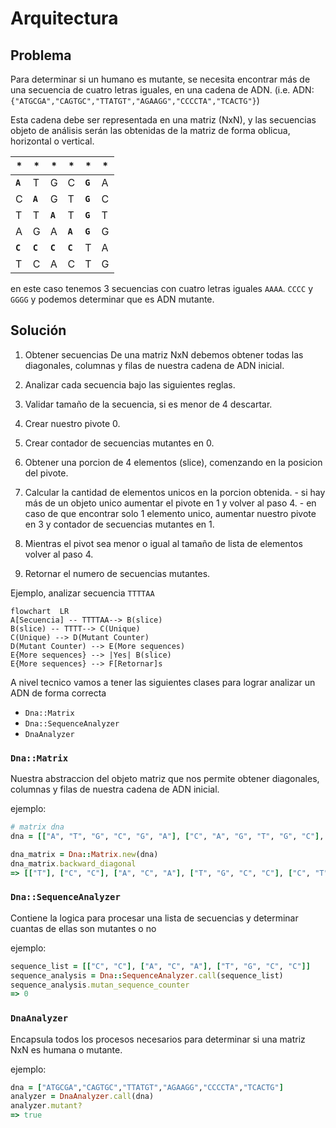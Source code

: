# Arquitectura

## Problema

Para determinar si un humano es mutante, se necesita encontrar más de una secuencia de cuatro letras iguales, en una cadena de ADN.
(i.e.  ADN: `{"ATGCGA","CAGTGC","TTATGT","AGAAGG","CCCCTA","TCACTG"}`)

Esta cadena debe ser representada en una matriz (NxN), y las secuencias objeto de análisis serán las obtenidas de la matriz de forma oblicua, horizontal o vertical.

| * | * | * | * | * | * |
|---|---|---|---|---|---|
| __`A`__ | T | G | C | __`G`__ | A |
| C | __`A`__ | G | T | __`G`__ | C |
| T | T | __`A`__ | T | __`G`__ | T |
| A | G | A | __`A`__ | __`G`__ | G |
| __`C`__ | __`C`__ | __`C`__ | __`C`__ | T | A |
| T | C | A | C | T | G |

en este caso tenemos 3 secuencias con cuatro letras  iguales `AAAA`. `CCCC` y `GGGG`  y podemos determinar que es ADN mutante.

## Solución

1. Obtener secuencias
De una matriz NxN debemos obtener todas las diagonales, columnas y filas de nuestra cadena de ADN inicial.

2. Analizar cada secuencia bajo las siguientes reglas.
  1. Validar tamaño de la secuencia, si es menor de 4 descartar.
  2. Crear nuestro pivote 0.
  3. Crear contador de secuencias mutantes en 0.
  3. Obtener una porcion de 4 elementos (slice), comenzando en la posicion del pivote.
  4. Calcular la cantidad de elementos unicos en la porcion obtenida.
    - si hay más de un objeto unico aumentar el pivote en 1 y volver al paso 4.
    - en caso de que encontrar solo 1 elemento unico, aumentar nuestro pivote en 3 y contador de secuencias mutantes en 1.
  5. Mientras el pivot sea menor o igual al tamaño de lista de elementos volver al paso 4.
  6. Retornar el numero de secuencias mutantes.

Ejemplo, analizar secuencia `TTTTAA`

```mermaid
flowchart  LR
A[Secuencia] -- TTTTAA--> B(slice)
B(slice) -- TTTT--> C(Unique)
C(Unique) --> D(Mutant Counter)
D(Mutant Counter) --> E(More sequences)
E{More sequences} --> |Yes| B(slice)
E{More sequences} --> F[Retornar]s
```

A nivel tecnico vamos a tener las siguientes clases para lograr analizar un ADN de forma correcta
- `Dna::Matrix`
- `Dna::SequenceAnalyzer`
- `DnaAnalyzer`

### `Dna::Matrix`
Nuestra abstraccion del objeto matriz que nos permite obtener diagonales, columnas y filas de nuestra cadena de ADN inicial.

ejemplo:
```ruby
# matrix dna
dna = [["A", "T", "G", "C", "G", "A"], ["C", "A", "G", "T", "G", "C"], ["T", "T", "A", "T", "G", "T"], ["A", "G", "A", "A", "G", "G"], ["C", "C", "C", "C", "T", "A"], ["T", "C", "A", "C", "T", "G"]]

dna_matrix = Dna::Matrix.new(dna)
dna_matrix.backward_diagonal
=> [["T"], ["C", "C"], ["A", "C", "A"], ["T", "G", "C", "C"], ["C", "T", "A", "C", "T"], ["A", "A", "A", "A", "T", "G"], ["T", "G", "T", "G", "A"], ["G", "T", "G", "G"], ["C", "G", "T"], ["G", "C"], ["A"]]
```

### `Dna::SequenceAnalyzer`
Contiene la logica para procesar una lista de secuencias y determinar cuantas de ellas son mutantes o no

ejemplo:
```ruby
sequence_list = [["C", "C"], ["A", "C", "A"], ["T", "G", "C", "C"]]
sequence_analysis = Dna::SequenceAnalyzer.call(sequence_list)
sequence_analysis.mutan_sequence_counter
=> 0
```

### `DnaAnalyzer`
Encapsula todos los procesos necesarios para determinar si una matriz NxN es humana o mutante.

ejemplo:
```ruby
dna = ["ATGCGA","CAGTGC","TTATGT","AGAAGG","CCCCTA","TCACTG"]
analyzer = DnaAnalyzer.call(dna)
analyzer.mutant?
=> true
```

